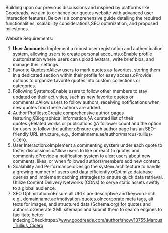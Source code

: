 Building upon our previous discussions and inspired by platforms like Goodreads, we aim to enhance our quotes website with advanced user interaction features. Below is a comprehensive guide detailing the required functionalities, scalability considerations,SEO optimization, and proposed milestones.

Website Requirements:

1. **User Accounts:**  Implement a robust user registration and authentication system, allowing users to create personal accounts.oEnable profile customization where users can upload avatars, write brief bios, and manage their settings.
2. Favorite Quotes:oAllow users to mark quotes as favorites, storing them in a dedicated section within their profile for easy access.oProvide options to organize favorite quotes into custom collections or categories.
3. Following System:oEnable users to follow other members to stay updated on their activities, such as new favorite quotes or comments.oAllow users to follow authors, receiving notifications when new quotes from these authors are added.
4. Author Profiles:oCreate comprehensive author pages featuring:§Biographical information.§A curated list of their quotes.§Related works or publications.§A follower count and the option for users to follow the author.oEnsure each author page has an SEO-friendly URL structure, e.g., domainname.ae/author/marcus-tullius-cicero.
5. User Interaction:oImplement a commenting system under each quote to foster discussions.oAllow users to like or react to quotes and comments.oProvide a notification system to alert users about new comments, likes, or when followed authors/members add new content.
6. Scalability and Performance:oDesign the system architecture to handle a growing number of users and data efficiently.oOptimize database queries and implement caching strategies to ensure quick data retrieval. Utilize Content Delivery Networks (CDNs) to serve static assets swiftly to a global audience.
7. SEO Optimization:oEnsure all URLs are descriptive and keyword-rich, e.g., domainname.ae/motivation-quotes.oIncorporate meta tags, alt texts for images, and structured data (Schema.org) for quotes and authors.oGenerate XML sitemaps and submit them to search engines to facilitate better indexing.Checkhttps://www.goodreads.com/author/show/13755.Marcus_Tullius_Cicero
